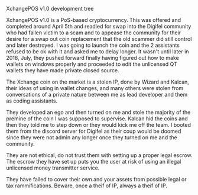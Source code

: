 
XchangePOS v1.0 development tree

XchangePOS v1.0 is a PoS-based cryptocurrency.  This was offered and completed around April 5th and readied for swap into the Digifel community who had fallen victim to a scam and to appease the community for their desire for a swap out coin replacement that the old scammer did still control and later destroyed.  I was going to launch the coin and the 2 assistants refused to be ok with it and asked me to delay longer.  It wasn't until later in 2018, July, they pushed forward finally having figured out how to make wallets on windows properly and proceeded to edit the unlicensed QT wallets they have made private closed source.

The Xchange coin on the market is a stolen IP, done by Wizard and Kalcan, their ideas of using in wallet changes, and many others were stolen from conversations of a private nature between me as lead developer and them as coding assistants.  

They developed an ego and then turned on me and stole the majority of the premine of the coin I was supposed to supervise.  Kalcan hid the coins and then they told me to step down or they would kick me off the team.  I booted them from the discord server for Digifel as their coup would be doomed since they were not admin any longer once they turned on me and the community.  

They are not ethical, do not trust them with setting up a proper legal escrow.  The escrow they have set up puts you the user at risk of using an illegal unlicensed money transmitter service.  

They have failed to cover their own and your assets from possible legal or tax rammifications.  Beware, once a theif of IP, always a theif of IP.
